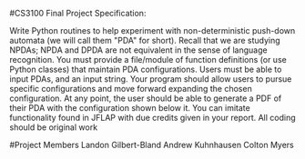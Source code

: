 #CS3100 Final Project Specification:

Write Python routines to help experiment with non-deterministic push-down
automata (we will call them "PDA" for short). Recall that we are studying NPDAs;
NPDA and DPDA are not equivalent in the sense of language recognition. You must
provide a file/module of function definitions (or use Python classes) that
maintain PDA configurations. Users must be able to input PDAs, and an input
string. Your program should allow users to pursue specific configurations and
move forward expanding the chosen configuration.  At any point, the user should
be able to generate a PDF of their PDA with the configuration shown below it.
You can imitate functionality found in JFLAP with due credits given in your
report. All coding should be original work

#Project Members
Landon Gilbert-Bland
Andrew Kuhnhausen
Colton Myers
